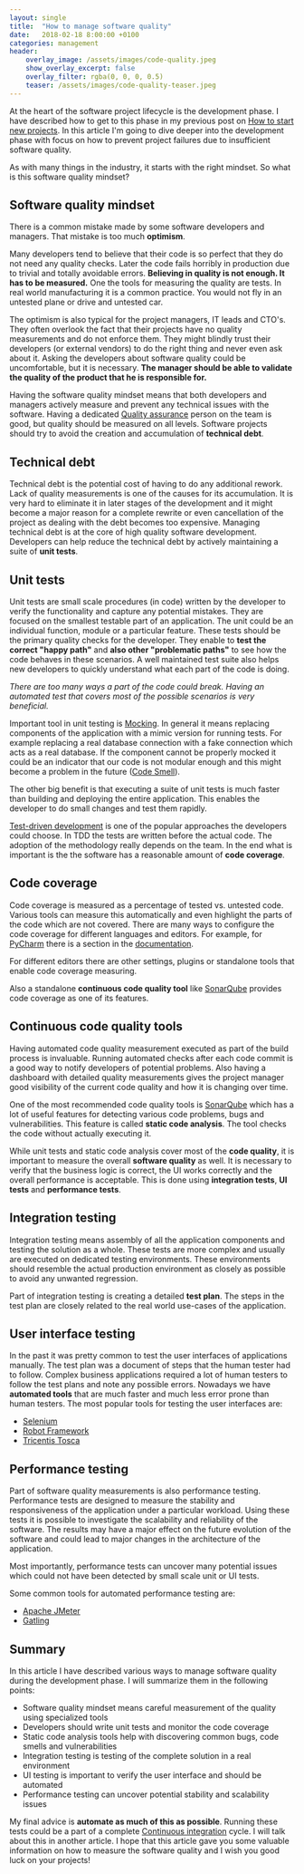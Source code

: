 ```yaml
---
layout: single
title:  "How to manage software quality"
date:   2018-02-18 8:00:00 +0100
categories: management
header:
    overlay_image: /assets/images/code-quality.jpeg
    show_overlay_excerpt: false
    overlay_filter: rgba(0, 0, 0, 0.5)
    teaser: /assets/images/code-quality-teaser.jpeg
---
```


At the heart of the software project lifecycle is the development phase. I have described how to get to this phase in my previous post on [How to start new projects](/management/2018/02/13/starting-new-projects.html). In this article I'm going to dive deeper into the development phase with focus on how to prevent project failures due to insufficient software quality. 

As with many things in the industry, it starts with the right mindset. So what is this software quality mindset?

## Software quality mindset

There is a common mistake made by some software developers and managers. That mistake is too much **optimism**. 

Many developers tend to believe that their code is so perfect that they do not need any quality checks. Later the code fails horribly in production due to trivial and totally avoidable errors. **Believing in quality is not enough. It has to be measured.** One the tools for measuring the quality are tests. In real world manufacturing it is a common practice. You would not fly in an untested plane or drive and untested car.

The optimism is also typical for the project managers, IT leads and CTO's. They often overlook the fact that their projects have no quality measurements and do not enforce them. They might blindly trust their developers (or external vendors) to do the right thing and never even ask about it. Asking the developers about software quality could be uncomfortable, but it is necessary. **The manager should be able to validate the quality of the product that he is responsible for.**

Having the software quality mindset means that both developers and managers actively measure and prevent any technical issues with the software. Having a dedicated [Quality assurance](https://en.wikipedia.org/wiki/Quality_assurance) person on the team is good, but quality should be measured on all levels. Software projects  should try to avoid the creation and accumulation of **technical debt**.


## Technical debt

Technical debt is the potential cost of having to do any additional rework. Lack of quality measurements is one of the causes for its accumulation. It is very hard to eliminate it in later stages of the development and it might become a major reason for a complete rewrite or even cancellation of the project as dealing with the debt becomes too expensive. Managing technical debt is at the core of high quality software development. Developers can help reduce the technical debt by actively maintaining a suite of **unit tests**.


## Unit tests

Unit tests are small scale procedures (in code) written by the developer to verify the functionality and capture any potential mistakes. They are focused on the smallest testable part of an application. The unit could be an individual function, module or a particular feature. These tests should be the primary quality checks for the developer. They enable to **test the correct "happy path"** and **also other "problematic paths"** to see how the code behaves in these scenarios.
A well maintained test suite also helps new developers to quickly understand what each part of the code is doing.

_There are too many ways a part of the code could break. Having an automated test that covers most of the possible scenarios is very beneficial._

Important tool in unit testing is [Mocking](https://en.wikipedia.org/wiki/Mock_object). In general it means replacing components of the application with a mimic version for running tests. For example replacing a real database connection with a fake connection which acts as a real database. If the component cannot be properly mocked it could be an indicator that our code is not modular enough and this might become a problem in the future ([Code Smell](https://en.wikipedia.org/wiki/Code_smell)).

The other big benefit is that executing a suite of unit tests is much faster than building and deploying the entire application.
This enables the developer to do small changes and test them rapidly.

[Test-driven development](https://en.wikipedia.org/wiki/Test-driven_development) is one of the popular approaches the developers could choose. In TDD the tests are written before the actual code. The adoption of the methodology really depends on the team. In the end what is important is the the software has a reasonable amount of **code coverage**.


## Code coverage

Code coverage is measured as a percentage of tested vs. untested code. Various tools can measure this automatically and even highlight the parts of the code which are not covered. There are many ways to configure the code coverage for different languages and editors. For example, for [PyCharm](https://www.jetbrains.com/pycharm/) there is a section in the [documentation](https://www.jetbrains.com/help/pycharm/configuring-code-coverage-measurement.html).

For different editors there are other settings, plugins or standalone tools that enable code coverage measuring.

Also a standalone **continuous code quality tool** like [SonarQube](https://www.sonarqube.org/) provides code coverage as one of its features.


## Continuous code quality tools

Having automated code quality measurement executed as part of the build process is invaluable. Running automated checks after each code commit is a good way to notify developers of potential problems. Also having a dashboard with detailed quality measurements gives the project manager good visibility of the current code quality and how it is changing over time.

One of the most recommended code quality tools is [SonarQube](https://www.sonarqube.org/) which has a lot of useful features for detecting various code problems, bugs and vulnerabilities. This feature is called **static code analysis**. The tool checks the code without actually executing it. 

While unit tests and static code analysis cover most of the **code quality**, it is important to measure the overall **software quality** as well. It is necessary to verify that the business logic is correct, the UI works correctly and the overall performance is acceptable.
This is done using **integration tests**, **UI tests** and **performance tests**.


## Integration testing

Integration testing means assembly of all the application components and testing the solution as a whole. These tests are more complex and usually are executed on dedicated testing environments. These environments should resemble the actual production environment as closely as possible to avoid any unwanted regression. 

Part of integration testing is creating a detailed **test plan**. The steps in the test plan are closely related to the real world use-cases of the application.


## User interface testing

In the past it was pretty common to test the user interfaces of applications manually. The test plan was a document of steps that the human tester had to follow. Complex business applications required a lot of human testers to follow the test plans and note any possible errors. Nowadays we have **automated tools** that are much faster and much less error prone than human testers. The most popular tools for testing the user interfaces are:
- [Selenium](http://www.seleniumhq.org/)
- [Robot Framework](http://robotframework.org/)
- [Tricentis Tosca](https://www.tricentis.com/)


## Performance testing

Part of software quality measurements is also performance testing. Performance tests are designed to measure the stability and responsiveness of the application under a particular workload. Using these tests it is possible to investigate the scalability and reliability of the software. The results may have a major effect on the future evolution of the software and could lead to major changes in the architecture of the application. 

Most importantly, performance tests can uncover many potential issues which could not have been detected by small scale unit or UI tests.

Some common tools for automated performance testing are:
- [Apache JMeter](http://jmeter.apache.org/)
- [Gatling](https://gatling.io/)

## Summary

In this article I have described various ways to manage software quality during the development phase.
I will summarize them in the following points:
- Software quality mindset means careful measurement of the quality using specialized tools
- Developers should write unit tests and monitor the code coverage
- Static code analysis tools help with discovering common bugs, code smells and vulnerabilities
- Integration testing is testing of the complete solution in a real environment
- UI testing is important to verify the user interface and should be automated
- Performance testing can uncover potential stability and scalability issues

My final advice is **automate as much of this as possible**. Running these tests could be a part of a complete [Continuous integration](https://en.wikipedia.org/wiki/Continuous_integration) cycle. I will talk about this in another article. I hope that this article gave you some valuable information on how to measure the software quality and I wish you good luck on your projects!
